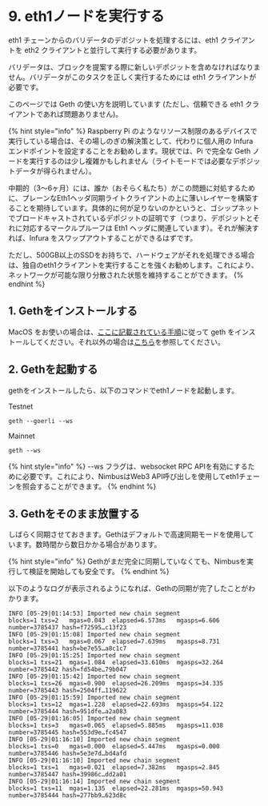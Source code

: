 # 9. eth1ノードを実行する

eth1 チェーンからのバリデータのデポジットを処理するには、eth1 クライアントを eth2 クライアントと並行して実行する必要があります。

バリデータは、ブロックを提案する際に新しいデポジットを含めなければなりません。バリデータがこのタスクを正しく実行するためには eth1 クライアントが必要です。

このページでは Geth の使い方を説明しています \(ただし、信頼できる eth1 クライアントであれば問題ありません\)。

{% hint style="info" %}
Raspberry Pi のようなリソース制限のあるデバイスで実行している場合は、その場しのぎの解決策として、代わりに個人用の Infura エンドポイントを設定することをお勧めします。現状では、Pi で完全な Geth ノードを実行するのは少し複雑かもしれません（ライトモードでは必要なデポジットデータが得られません）。

中期的（3～6ヶ月）には、誰か（おそらく私たち）がこの問題に対処するために、プレーンなEth1ヘッダ同期ライトクライアントの上に薄いレイヤーを構築することを期待しています。具体的に何が足りないのかというと、ゴシップネットでブロードキャストされているデポジットの証明です（つまり、デポジットとそれに対応するマークルプルーフは Eth1 ヘッダに関連しています）。それが解決すれば、Infura をスワップアウトすることができるはずです。

ただし、500GB以上のSSDをお持ちで、ハードウェアがそれを処理できる場合は、独自のeth1クライアントを実行することを強くお勧めします。これにより、ネットワークが可能な限り分散された状態を維持することができます。
{% endhint %}

## 1. Gethをインストールする

MacOS をお使いの場合は、[ここに記載されている手順](https://github.com/ethereum/go-ethereum/wiki/Installation-Instructions-for-Mac)に従って geth をインストールしてください。それ以外の場合は[こちら](https://github.com/ethereum/go-ethereum/wiki/Installation-Instructions-for-Mac)を参照してください。

## 2. Gethを起動する

gethをインストールしたら、以下のコマンドでeth1ノードを起動します。

Testnet

```text
geth --goerli --ws
```

Mainnet

```text
geth --ws
```

{% hint style="info" %}
--ws フラグは、websocket RPC APIを有効にするために必要です。これにより、NimbusはWeb3 API呼び出しを使用してeth1チェーンを照会することができます。
{% endhint %}

## 3. Gethをそのまま放置する

しばらく同期させておきます。Gethはデフォルトで高速同期モードを使用しています。数時間から数日かかる場合があります。

{% hint style="info" %}
Gethがまだ完全に同期していなくても、Nimbusを実行して検証を開始しても安全です。
{% endhint %}

以下のようなログが表示されるようになれば、Gethの同期が完了したことがわかります。

```text
INFO [05-29|01:14:53] Imported new chain segment               blocks=1 txs=2   mgas=0.043  elapsed=6.573ms   mgasps=6.606   number=3785437 hash=f72595…c13f23
INFO [05-29|01:15:08] Imported new chain segment               blocks=1 txs=3   mgas=0.067  elapsed=7.639ms   mgasps=8.731   number=3785441 hash=be7e55…a8c1c7
INFO [05-29|01:15:25] Imported new chain segment               blocks=1 txs=21  mgas=1.084  elapsed=33.610ms  mgasps=32.264  number=3785442 hash=fd54be…79b047
INFO [05-29|01:15:42] Imported new chain segment               blocks=1 txs=26  mgas=0.900  elapsed=26.209ms  mgasps=34.335  number=3785443 hash=2504ff…119622
INFO [05-29|01:15:59] Imported new chain segment               blocks=1 txs=12  mgas=1.228  elapsed=22.693ms  mgasps=54.122  number=3785444 hash=951dfe…a2a083
INFO [05-29|01:16:05] Imported new chain segment               blocks=1 txs=3   mgas=0.065  elapsed=5.885ms   mgasps=11.038  number=3785445 hash=553d9e…fc4547
INFO [05-29|01:16:10] Imported new chain segment               blocks=1 txs=0   mgas=0.000  elapsed=5.447ms   mgasps=0.000   number=3785446 hash=5e3e7d…bd4afd
INFO [05-29|01:16:10] Imported new chain segment               blocks=1 txs=1   mgas=0.021  elapsed=7.382ms   mgasps=2.845   number=3785447 hash=39986c…dd2a01
INFO [05-29|01:16:14] Imported new chain segment               blocks=1 txs=11  mgas=1.135  elapsed=22.281ms  mgasps=50.943  number=3785444 hash=277bb9…623d8c
```

